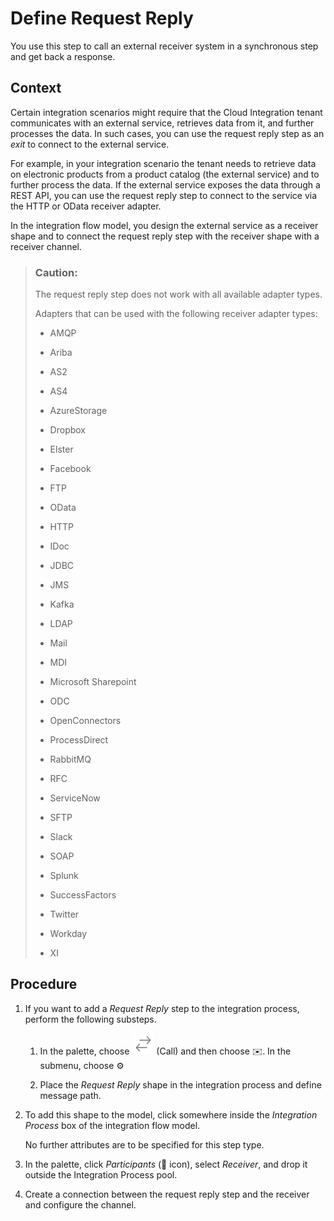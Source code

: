 <!-- loiodc39fdd4a44d4b9a9eabb56f49434250 -->

<link rel="stylesheet" type="text/css" href="../css/sap-icons.css"/>

# Define Request Reply

You use this step to call an external receiver system in a synchronous step and get back a response.



## Context

Certain integration scenarios might require that the Cloud Integration tenant communicates with an external service, retrieves data from it, and further processes the data. In such cases, you can use the request reply step as an *exit* to connect to the external service.

For example, in your integration scenario the tenant needs to retrieve data on electronic products from a product catalog \(the external service\) and to further process the data. If the external service exposes the data through a REST API, you can use the request reply step to connect to the service via the HTTP or OData receiver adapter.

In the integration flow model, you design the external service as a receiver shape and to connect the request reply step with the receiver shape with a receiver channel.

> ### Caution:  
> The request reply step does not work with all available adapter types.
> 
> Adapters that can be used with the following receiver adapter types:
> 
> -   AMQP
> 
> -   Ariba
> 
> -   AS2
> 
> -   AS4
> 
> -   AzureStorage
> 
> -   Dropbox
> 
> -   Elster
> 
> -   Facebook
> 
> -   FTP
> 
> -   OData
> 
> -   HTTP
> 
> -   IDoc
> 
> -   JDBC
> 
> -   JMS
> 
> -   Kafka
> 
> -   LDAP
> 
> -   Mail
> 
> -   MDI
> 
> -   Microsoft Sharepoint
> 
> -   ODC
> 
> -   OpenConnectors
> 
> -   ProcessDirect
> 
> -   RabbitMQ
> 
> -   RFC
> 
> -   ServiceNow
> 
> -   SFTP
> 
> -   Slack
> 
> -   SOAP
> 
> -   Splunk
> 
> -   SuccessFactors
> 
> -   Twitter
> 
> -   Workday
> 
> -   XI



## Procedure

1.  If you want to add a *Request Reply* step to the integration process, perform the following substeps.

    1.  In the palette, choose ![](images/external_call_bfbf8b0.png) \(Call\) and then choose :envelope:. In the submenu, choose :gear:

    2.  Place the *Request Reply* shape in the integration process and define message path.


2.  To add this shape to the model, click somewhere inside the *Integration Process* box of the integration flow model.

    No further attributes are to be specified for this step type.

3.  In the palette, click *Participants* \(<span class="SAP-icons"></span> icon\), select *Receiver*, and drop it outside the Integration Process pool.

4.  Create a connection between the request reply step and the receiver and configure the channel.


